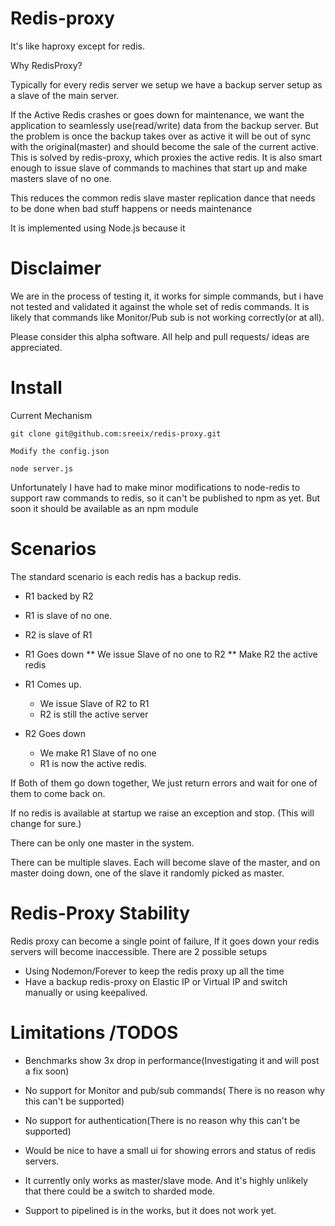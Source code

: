 Redis-proxy
=============

It's like haproxy except for redis. 


Why RedisProxy?

Typically for every redis server we setup we have a backup server setup as a slave of the main server. 

If the Active Redis crashes or goes down for maintenance, we want the application to seamlessly use(read/write) data from the backup server. But the problem is once the backup takes over as active it will be out of sync with the original(master) and should become the sale of the current active. This is solved by redis-proxy, which proxies the active redis. It is also smart enough to issue slave of commands to machines that start up and make masters slave of no one. 

This reduces the common redis slave master replication dance that needs to be done when bad stuff happens or needs maintenance

It is implemented using Node.js because it 

Disclaimer
=============

We are in the process of testing it, it works for simple commands, but i have not tested and validated it against the whole set of redis commands. It is likely that commands like Monitor/Pub sub is not working correctly(or at all).

Please consider this alpha software. All help and pull requests/ ideas are appreciated. 



Install
=========

Current Mechanism

    git clone git@github.com:sreeix/redis-proxy.git
 
    Modify the config.json
 
    node server.js
 
 
Unfortunately I have had to make minor modifications to node-redis to support raw commands to redis, so it can't be published to npm as yet.
But soon it should be available as an npm module

Scenarios
============

The standard scenario is each redis has a backup redis.

* R1 backed by R2
* R1 is slave of no one.
* R2 is slave of R1

* R1 Goes down
  ** We issue Slave of no one to R2
  ** Make R2 the active redis

* R1 Comes up.
  * We issue Slave of R2 to R1
  * R2 is still the active server

* R2  Goes down
  * We make R1 Slave of no one
  * R1 is now  the active redis.

If Both of them go down together, We just return errors and wait for one of them to come back on.

If no redis is available at startup we raise an exception and stop. (This will change for sure.)

There can be only one master in the system.

There can be multiple slaves. Each will become slave of the master, and on master doing down, one of the slave it randomly picked as master.


Redis-Proxy Stability
==================

Redis proxy can become a single point of failure, If it goes down your redis servers will become inaccessible. There are 2 possible setups

*  Using Nodemon/Forever to keep the redis proxy up all the time
*  Have a backup redis-proxy on Elastic IP or Virtual IP and switch manually or using keepalived.



Limitations /TODOS
============

* Benchmarks show 3x drop in performance(Investigating it and will post a fix soon)

* No support for Monitor and pub/sub commands( There is no reason why this can't be supported)

* No support for authentication(There is no reason why this can't be supported)

* Would be nice to have a small ui for showing errors and status of redis servers.

* It currently only works as master/slave mode. And it's highly unlikely that there could be a switch to sharded mode.

* Support to pipelined is in the works, but it does not work yet.

